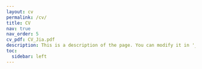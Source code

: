 ```yaml
---
layout: cv
permalink: /cv/
title: CV
nav: true
nav_order: 5
cv_pdf: CV_Jia.pdf
description: This is a description of the page. You can modify it in '_pages/cv.md'. You can also change or remove the top pdf download button.
toc:
  sidebar: left
---
```

